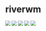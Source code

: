 # riverwm
![](https://raw.githubusercontent.com/theCode-Breaker/riverwm/main/screenshots/1.png)
![](https://raw.githubusercontent.com/theCode-Breaker/riverwm/main/screenshots/2.png)
![](https://raw.githubusercontent.com/theCode-Breaker/riverwm/main/screenshots/3.png)
![](https://raw.githubusercontent.com/theCode-Breaker/riverwm/main/screenshots/4.png)
![](https://raw.githubusercontent.com/theCode-Breaker/riverwm/main/screenshots/5.png)
